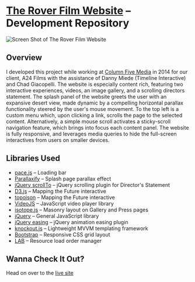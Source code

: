 # [The Rover Film Website](http://therover-movie.com/#home) – Development Repository

![Screen Shot of The Rover Film Website](https://github.com/greenstick/rover-site-dev/blob/master/img/demo/screen-shot.png)

## Overview

I developed this project while working at [Column Five Media](https://www.columnfivemedia.com) in 2014 for our client, A24 Films with the assistance of Danny Miede (Timeline Interactive) and Chad Giacopelli. The website is especially content rich, featuring two interactive experiences, videos, an image gallery, and a scrolling directors statement. The splash panel of the website greets the user with an expansive desert view, made dynamic by a compelling horizontal parallax functionality steered by the user's mouse movement. To the top left is a custom menu which, upon clicking a link, scrolls the page to the selected content. Alternatively, a simple mouse scroll activates a sticky-scroll navigation feature, which brings into focus each content panel. The website is fully responsive, and leverages media queries to hide the full-screen interactives from users on smaller devices. 

## Libraries Used

* [pace.js](https://github.com/HubSpot/pace) – Loading bar
* [Parallaxify](https://github.com/hwthorn/parallaxify) – Splash page parallax effect
* [jQuery scrollTo](https://github.com/flesler/jquery.scrollTo) – jQuery scrolling plugin for Director's Statement
* [D3.js](https://github.com/d3/d3) – Mapping the Future interactive
* [topojson](https://github.com/topojson/topojson) – Mapping the Future interactive
* [VideoJS](https://github.com/videojs/video.js) – JavaScript video player library
* [isotope.js](https://github.com/metafizzy/isotope) – Masonry layout on Gallery and Press pages
* [jQuery](https://github.com/jquery/jquery) – General JavaScript library
* [jQuery easing](https://github.com/gdsmith/jquery.easing) – jQuery animation easing plugin
* [knockout.js](https://github.com/knockout/knockout) – Lightweight MVVM templating framework
* [Bootstrap](https://github.com/twbs/bootstrap) – Responsive CSS grid layout
* [LAB](https://github.com/getify/LABjs) – Resource load order manager

## Wanna Check It Out?
Head on over to the [live site](http://therover-movie.com/#home)
